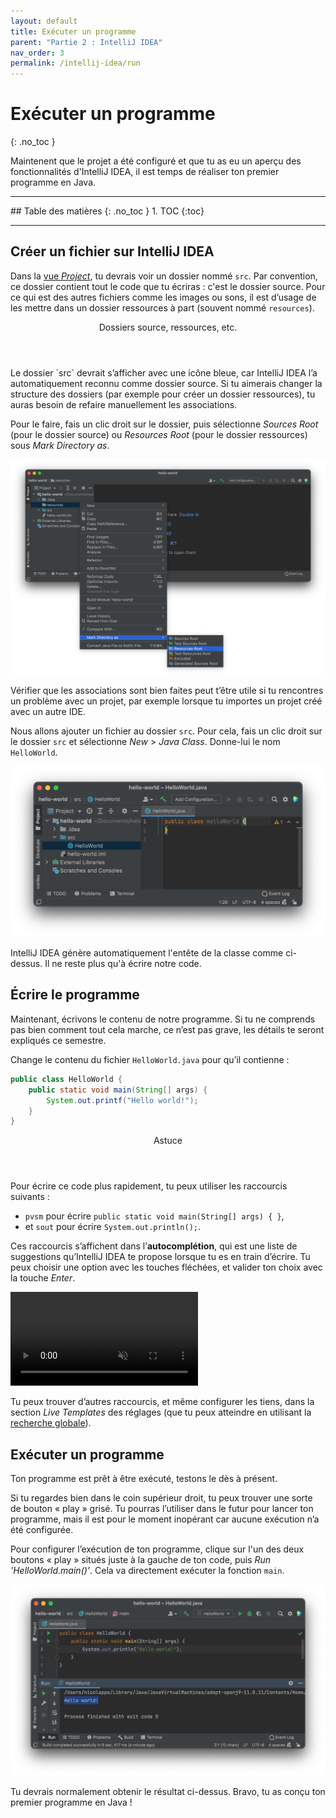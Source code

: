```yaml
---
layout: default
title: Exécuter un programme
parent: "Partie 2 : IntelliJ IDEA"
nav_order: 3
permalink: /intellij-idea/run
---
```


# Exécuter un programme
{: .no_toc }

Maintenent que le projet a été configuré et que tu as eu un aperçu des fonctionnalités d'IntelliJ IDEA, il est temps de réaliser ton premier programme en Java.

<hr>
## Table des matières
{: .no_toc }
1. TOC
{:toc}
<hr>

## Créer un fichier sur IntelliJ IDEA
Dans la [vue *Project*](ui#palettes-doutils), tu devrais voir un dossier nommé `src`. Par convention, ce dossier contient tout le code que tu écriras : c'est le dossier source. Pour ce qui est des autres fichiers comme les images ou sons, il est d’usage de les mettre dans un dossier ressources à part (souvent nommé `resources`).

<div class="note">
  <header>Dossiers source, ressources, etc.</header>
  <p>Le dossier `src` devrait s’afficher avec une icône bleue, car IntelliJ IDEA l’a automatiquement reconnu comme dossier source. Si tu aimerais changer la structure des dossiers (par exemple pour créer un dossier ressources), tu auras besoin de refaire manuellement les associations.</p>
  <p>Pour le faire, fais un clic droit sur le dossier, puis sélectionne <em>Sources Root</em> (pour le dossier source) ou <em>Resources Root</em> (pour le dossier ressources) sous <em>Mark Directory as</em>.</p>
  <img src="../assets/mark-directory-as.png" alt="Localisation du menu “Mark Directory as”">
  <p>Vérifier que les associations sont bien faites peut t’être utile si tu rencontres un problème avec un projet, par exemple lorsque tu importes un projet créé avec un autre IDE.</p>
</div>

Nous allons ajouter un fichier au dossier `src`. Pour cela, fais un clic droit sur le dossier `src` et sélectionne *New* > *Java Class*. Donne-lui le nom `HelloWorld`.

![Création du fichier](../assets/file-created.png)

IntelliJ IDEA génère automatiquement l'entête de la classe comme ci-dessus. Il ne reste plus qu'à écrire notre code.

## Écrire le programme
Maintenant, écrivons le contenu de notre programme. Si tu ne comprends pas bien comment tout cela marche, ce n’est pas grave, les détails te seront expliqués ce semestre.

Change le contenu du fichier `HelloWorld.java` pour qu’il contienne :

```java
public class HelloWorld {
    public static void main(String[] args) {
        System.out.printf("Hello world!");
    }
}
```

<div class="tip">
  <header>Astuce</header>
  <p>Pour écrire ce code plus rapidement, tu peux utiliser les raccourcis suivants :</p>
  <ul>
    <li>
      <code>pvsm</code> pour écrire <code>public static void main(String[] args) { }</code>,
    </li>
    <li>
      et <code>sout</code> pour écrire <code>System.out.println();</code>.
    </li>
  </ul>
  <p>Ces raccourcis s’affichent dans l’<strong>autocomplétion</strong>, qui est une liste de suggestions qu’IntelliJ IDEA te propose lorsque tu es en train d’écrire. Tu peux choisir une option avec les touches fléchées, et valider ton choix avec la touche <em>Enter</em>.</p>
  <video autoplay loop muted playsinline src="../assets/autocomplete.mp4"></video>
  <p>Tu peux trouver d’autres raccourcis, et même configurer les tiens, dans la section <em>Live Templates</em> des réglages (que tu peux atteindre en utilisant la <a href="ui#recherche-globale">recherche globale</a>).</p>
</diV>

## Exécuter un programme
Ton programme est prêt à être exécuté, testons le dès à présent.

Si tu regardes bien dans le coin supérieur droit, tu peux trouver une sorte de bouton « play » grisé. Tu pourras l’utiliser dans le futur pour lancer ton programme, mais il est pour le moment inopérant car aucune exécution n’a été configurée.

Pour configurer l’exécution de ton programme, clique sur l'un des deux boutons « play » situés juste à la gauche de ton code, puis *Run 'HelloWorld.main()'*. Cela va directement exécuter la fonction `main`.

![Résultat d'exécution du programme](../assets/hello-world.png)

Tu devrais normalement obtenir le résultat ci-dessus. Bravo, tu as conçu ton premier programme en Java !
